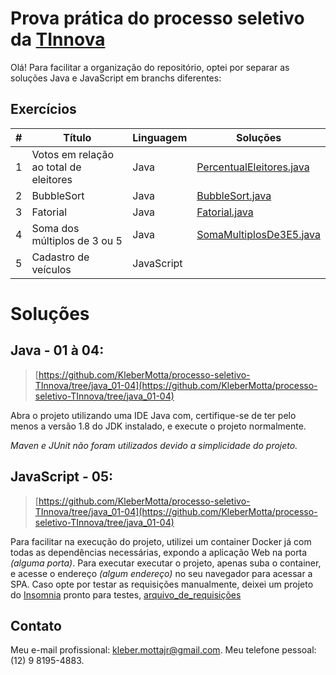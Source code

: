 # Prova prática do processo seletivo da [TInnova](http://www.tinnova.com.br/)

Olá! Para facilitar a organização do repositório, optei por separar as soluções Java e JavaScript em branchs diferentes:

## Exercícios
| #   | Título                                                                                                        | Linguagem | Soluções                                                                                                                                                 |
| --- | ------------------------------------------------------------------------------------------------------------- | ----------| -------------------------------------------------------------------------------------------------------------------------------------------------------- |
| 1   | Votos em relação ao total de eleitores                                                                        |    Java   | [PercentualEleitores.java](https://github.com/KleberMotta/processo-seletivo-TInnova/blob/java_01-04/src/exercicios/exe01/PercentualEleitores.java)       |
| 2   | BubbleSort                                                                                                    |    Java   | [BubbleSort.java](https://github.com/KleberMotta/processo-seletivo-TInnova/blob/java_01-04/src/exercicios/exe02/BubbleSort.java)                         |
| 3   | Fatorial                                                                                                      |    Java   | [Fatorial.java](https://github.com/KleberMotta/processo-seletivo-TInnova/blob/java_01-04/src/exercicios/exe03/Fatorial.java)                             |
| 4   | Soma dos múltiplos de 3 ou 5                                                                                  |    Java   | [SomaMultiplosDe3E5.java](https://github.com/KleberMotta/processo-seletivo-TInnova/blob/java_01-04/src/exercicios/exe04/SomaMultiplosDe3E5.java)         |
| 5   | Cadastro de veículos                                                                                          | JavaScript|                                                                                                                                                          |  

# Soluções

## Java - 01 à 04:

> [https://github.com/KleberMotta/processo-seletivo-TInnova/tree/java_01-04](https://github.com/KleberMotta/processo-seletivo-TInnova/tree/java_01-04)

Abra o projeto utilizando uma IDE Java com, certifique-se de ter pelo menos a versão 1.8 do JDK instalado, e execute o projeto normalmente.

*Maven e JUnit não foram utilizados devido a simplicidade do projeto.* 

## JavaScript - 05:

> [https://github.com/KleberMotta/processo-seletivo-TInnova/tree/java_01-04](https://github.com/KleberMotta/processo-seletivo-TInnova/tree/java_01-04)

Para facilitar na execução do projeto, utilizei um container Docker já com todas as dependências necessárias, expondo a aplicação Web na porta _(alguma porta)_. Para executar executar o projeto, apenas suba o container, e acesse o endereço _(algum endereço)_ no seu navegador para acessar a SPA. Caso opte por testar as requisições manualmente, deixei um projeto do [Insomnia](https://insomnia.rest/) pronto para testes, [arquivo_de_requisições](link_arquivo_requisições)

## Contato

Meu e-mail profissional: kleber.mottajr@gmail.com.
Meu telefone pessoal: (12) 9 8195-4883.
